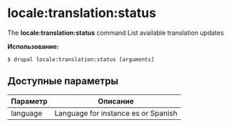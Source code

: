 # locale:translation:status
The **locale:translation:status** command List available translation updates

**Использование:**
```
$ drupal locale:translation:status [arguments] 
```

## Доступные параметры
Параметр | Описание
---------|-------------
language | Language for instance es or Spanish
